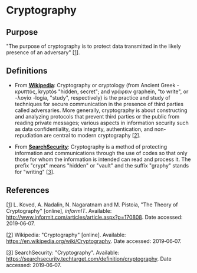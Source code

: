 # Cryptography

## Purpose

"The purpose of cryptography is to protect data transmitted in the likely presence of an
adversary" [[1]].

## Definitions

- From <u>[**Wikipedia**](https://en.wikipedia.org/wiki/Cryptography)</u>: Cryptography or cryptology (from Ancient 
Greek - κρυπτός, kryptós "hidden, secret"; and γράφειν graphein, "to write", or -λογία -logia, "study", respectively) is 
the practice and study of techniques for secure communication in the presence of third parties called adversaries. More 
generally, cryptography is about constructing and analyzing protocols that prevent third parties or the public from 
reading private messages; various aspects in information security such as data confidentiality, data integrity, 
authentication, and non-repudiation are central to modern cryptography [[2]].

- From <u>[**SearchSecurity**](https://searchsecurity.techtarget.com/definition/cryptography)</u>: Cryptography is a 
method of protecting information and communications through the use of codes so that only those for whom the information 
is intended can read and process it. The prefix "crypt" means "hidden" or "vault" and the suffix "graphy" stands for 
"writing" [[3]].


## References

[[1]] L. Koved, A. Nadalin, ‎N. Nagaratnam and M. Pistoia, "The Theory of Cryptography" [online], *informIT*. 
Available: <http://www.informit.com/articles/article.aspx?p=170808>. Date accessed: 2019&#8209;06&#8209;07.

[1]:  http://www.informit.com/articles/article.aspx?p=170808
"The Theory of Cryptography"

[[2]] Wikipedia: "Cryptography" [online]. Available: <https://en.wikipedia.org/wiki/Cryptography>. Date accessed: 
2019&#8209;06&#8209;07.

[2]: https://en.wikipedia.org/wiki/Cryptography
"Cryptography"

[[3]] SearchSecurity: "Cryptography". Available: <https://searchsecurity.techtarget.com/definition/cryptography>. 
Date accessed: 2019&#8209;06&#8209;07.

[3]: https://searchsecurity.techtarget.com/definition/cryptography
"Cryptography"



